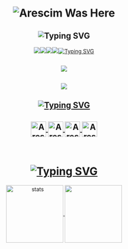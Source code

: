 <h1 align="center"> </🌼Arescim>
 <img href="https://discord.com/users/1016790573186818119" src="https://readme-typing-svg.herokuapp.com/?font=IBM+Plex+Serif&pause=1000&color=376074&background=69FF2000&center=true&vCenter=true&width=435&lines=For+%F0%9F%93%A9+Support+And+%F0%9F%93%9E+Communication;Contact+%F0%9F%91%A8%E2%80%8D%F0%9F%92%BB+Arescim." alt="Arescim Was Here" />
</h1>
<h2 align="center"><img src="https://readme-typing-svg.herokuapp.com/?font=Pacifico&pause=1000&color=CA05C3&background=69FF2000&center=true&vCenter=true&repeat=false&width=435&lines=Social+Media%27s" alt="Typing SVG" /></h2>
<p align="center">
 <a align="center" href="https://discord.com/users/829261384885207040" target"blank"><img src="https://img.shields.io/badge/Discord%20-7289DA.svg?&style=for-the-badge&logo=discord&logoColor=white%22%3E</a>
  <a align="center" href="https://www.github.com/Arescim" target"blank"><img src="https://img.shields.io/badge/GitHub%20-191717.svg?&style=for-the-badge&logo=github&logoColor=white%22%3E</a>
<a href="https://top.gg/bot/1028383658970726480%22%3E<img src="https://top.gg/api/widget/servers/854463472318677022.svg%22%3E</a>
  <a align="center" href="https://open.spotify.com/user/vwuht447wffml59xtfokakivv?si=26736c6f81d34c45&nd=1" target"blank"><img src="https://img.shields.io/badge/Spotify%20-1ed760.svg?&style=for-the-badge&logo=spotify&logoColor=white%22%3E</a>
 <a align="center" href="https://www.instagram.com/Arescim" target"blank"><img src="https://img.shields.io/badge/INSTAGRAM%20-DC3175.svg?&style=for-the-badge&logo=instagram&logoColor=white%22%3E</a>
<br> </br>

 

 <h2 align="center"><img src="https://readme-typing-svg.herokuapp.com/?font=Pacifico&pause=1000&color=18CA1F&background=69FF2000&center=true&vCenter=true&repeat=false&width=435&lines=Langauge%27s+%26+Tool%27s" alt="Typing SVG" /></h2>
 <h2 align="center">
 <img src="https://skillicons.dev/icons?i=cs,js,ts,html,css,nodejs,mysql,sqlite,mongo,redis&theme=dark" />
 </h2>
  <h2 align="center">
 <img src="https://skillicons.dev/icons?i=dotnet,express,gitlab,postman,powershell,regex,stackoverflow,vscode,visualstudio,atom&theme=dark" />
  </h2>

<h2 align="center"><img src="https://readme-typing-svg.herokuapp.com/?font=Pacifico&pause=1000&color=00DCFF&repeat=false&background=69FF2000&center=true&vCenter=true&width=435&lines=Badge%27s" alt="Typing SVG" /></h2>
<h2 align="center">
<img align="center" alt="Arescim" width="40px" src="https://cdn.discordapp.com/attachments/950167988127006821/1045777095957168218/Snapchat-Offical-Lens-Creator-Badge.png" />
 <img align="center" alt=Arescim" width="40px" src="https://cdn.discordapp.com/attachments/950167988127006821/1045777834607640646/230x0w.png" />
 <img align="center" alt="Arescim" width="40px" src="https://cdn.discordapp.com/emojis/1042377154350043228.png?size=96" />
 <img align="center" alt="Arescim" width="40px" src="https://cdn.discordapp.com/emojis/963191315049353297.gif?size=128&quality=lossless" />
 </h2>
</br>

<h1 align="center"><img src="https://readme-typing-svg.herokuapp.com/?font=Pacifico&pause=1000&color=f0f0f0&background=69FF2000&center=true&vCenter=true&repeat=false&width=435&lines=+Github+Stat%27s+" alt="Typing SVG" /></h1>
<p align="center">
   <img src="https://github-readme-stats.vercel.app/api?username=Arescim&count_private=true&show_icons=true&theme=midnight-purple&hide_border=true" width="%150" height="150px" alt="stats" align="center" />
   <img src="https://github-readme-stats.vercel.app/api/top-langs/?username=Arescim&layout=compact&show_icons=true&theme=midnight-purple&hide_border=true%22width=%22%100" height="150px" align="center" />
